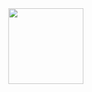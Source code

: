 <div>  
  <a href="https://github.com/lucascioletti">
  <img height="150cm" src="https://github-readme-stats.vercel.app/api?username=lucascioletti&show_icons=true&theme=radical">
</div>
